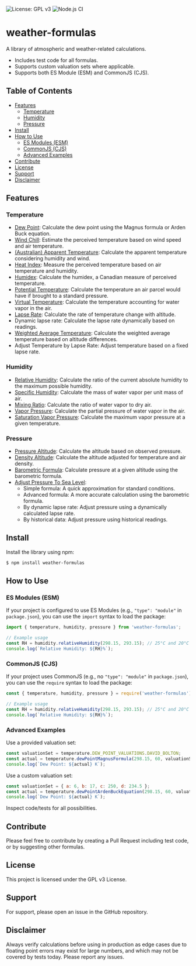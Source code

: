 ![License: GPL v3](https://img.shields.io/badge/License-GPLv3-blue.svg) ![Node.js CI](https://github.com/oyve/weather-formulas/workflows/Node.js%20CI/badge.svg?branch=main)

# weather-formulas
A library of atmospheric and weather-related calculations.

- Includes test code for all formulas.
- Supports custom valuation sets where applicable.
- Supports both ES Module (ESM) and CommonJS (CJS).

## Table of Contents
- [Features](#features)
  - [Temperature](#temperature)
  - [Humidity](#humidity)
  - [Pressure](#pressure)
- [Install](#install)
- [How to Use](#how-to-use)
  - [ES Modules (ESM)](#es-modules-esm)
  - [CommonJS (CJS)](#commonjs-cjs)
  - [Advanced Examples](#advanced-examples)
- [Contribute](#contribute)
- [License](#license)
- [Support](#support)
- [Disclaimer](#disclaimer)

## Features

### Temperature
- [Dew Point](https://en.wikipedia.org/wiki/Dew_point): Calculate the dew point using the Magnus formula or Arden Buck equation.
- [Wind Chill](https://en.wikipedia.org/wiki/Wind_chill#North_American_and_United_Kingdom_wind_chill_index): Estimate the perceived temperature based on wind speed and air temperature.
- [(Australian) Apparent Temperature](https://en.wikipedia.org/wiki/Wind_chill#Australian_apparent_temperature): Calculate the apparent temperature considering humidity and wind.
- [Heat Index](https://en.wikipedia.org/wiki/Heat_index): Measure the perceived temperature based on air temperature and humidity.
- [Humidex](https://en.wikipedia.org/wiki/Humidex): Calculate the humidex, a Canadian measure of perceived temperature.
- [Potential Temperature](https://en.wikipedia.org/wiki/Potential_temperature): Calculate the temperature an air parcel would have if brought to a standard pressure.
- [Virtual Temperature](https://en.wikipedia.org/wiki/Virtual_temperature): Calculate the temperature accounting for water vapor in the air.
- [Lapse Rate](https://en.wikipedia.org/wiki/Lapse_rate): Calculate the rate of temperature change with altitude.
- Dynamic lapse rate: Calculate the lapse rate dynamically based on readings.
- [Weighted Average Temperature](https://en.wikipedia.org/wiki/Weighted_arithmetic_mean): Calculate the weighted average temperature based on altitude differences.
- Adjust Temperature by Lapse Rate: Adjust temperature based on a fixed lapse rate.

### Humidity
- [Relative Humidity](https://en.wikipedia.org/wiki/Humidity): Calculate the ratio of the current absolute humidity to the maximum possible humidity.
- [Specific Humidity](https://en.wikipedia.org/wiki/Humidity): Calculate the mass of water vapor per unit mass of air.
- [Mixing Ratio](https://en.wikipedia.org/wiki/Humidity): Calculate the ratio of water vapor to dry air.
- [Vapor Pressure](https://en.wikipedia.org/wiki/Vapor_pressure): Calculate the partial pressure of water vapor in the air.
- [Saturation Vapor Pressure](https://en.wikipedia.org/wiki/Vapour_pressure_of_water): Calculate the maximum vapor pressure at a given temperature.

### Pressure
- [Pressure Altitude](https://en.wikipedia.org/wiki/Pressure_altitude): Calculate the altitude based on observed pressure.
- [Density Altitude](https://en.wikipedia.org/wiki/Density_altitude): Calculate the altitude adjusted for temperature and air density.
- [Barometric Formula](https://en.wikipedia.org/wiki/Barometric_formula): Calculate pressure at a given altitude using the barometric formula.
- [Adjust Pressure To Sea Level](https://en.wikipedia.org/wiki/Atmospheric_pressure#Altitude_variation):
    - Simple formula: A quick approximation for standard conditions.
    - Advanced formula: A more accurate calculation using the barometric formula.
    - By dynamic lapse rate: Adjust pressure using a dynamically calculated lapse rate.
    - By historical data: Adjust pressure using historical readings.

## Install
Install the library using npm:

```bash
$ npm install weather-formulas
```

## How to Use

### ES Modules (ESM)
If your project is configured to use ES Modules (e.g., `"type": "module"` in `package.json`), you can use the `import` syntax to load the package:

```javascript
import { temperature, humidity, pressure } from 'weather-formulas';

// Example usage
const RH = humidity.relativeHumidity(298.15, 293.15); // 25°C and 20°C in Kelvin
console.log(`Relative Humidity: ${RH}%`);
```

### CommonJS (CJS)
If your project uses CommonJS (e.g., no `"type": "module"` in `package.json`), you can use the `require` syntax to load the package:

```javascript
const { temperature, humidity, pressure } = require('weather-formulas');

// Example usage
const RH = humidity.relativeHumidity(298.15, 293.15); // 25°C and 20°C in Kelvin
console.log(`Relative Humidity: ${RH}%`);
```

### Advanced Examples

Use a provided valuation set:
```javascript
const valuationSet = temperature.DEW_POINT_VALUATIONS.DAVID_BOLTON;
const actual = temperature.dewPointMagnusFormula(298.15, 60, valuationSet); // 25°C and 60% humidity
console.log(`Dew Point: ${actual} K`);
```

Use a custom valuation set:
```javascript
const valuationSet = { a: 6, b: 17, c: 250, d: 234.5 };
const actual = temperature.dewPointArdenBuckEquation(298.15, 60, valuationSet); // 25°C and 60% humidity
console.log(`Dew Point: ${actual} K`);
```

Inspect code/tests for all possibilities.

## Contribute
Please feel free to contribute by creating a Pull Request including test code, or by suggesting other formulas.

## License
This project is licensed under the GPL v3 License.

## Support
For support, please open an issue in the GitHub repository.

## Disclaimer
Always verify calculations before using in production as edge cases due to floating point errors may exist for large numbers, and which may not be covered by tests today. Please report any issues.